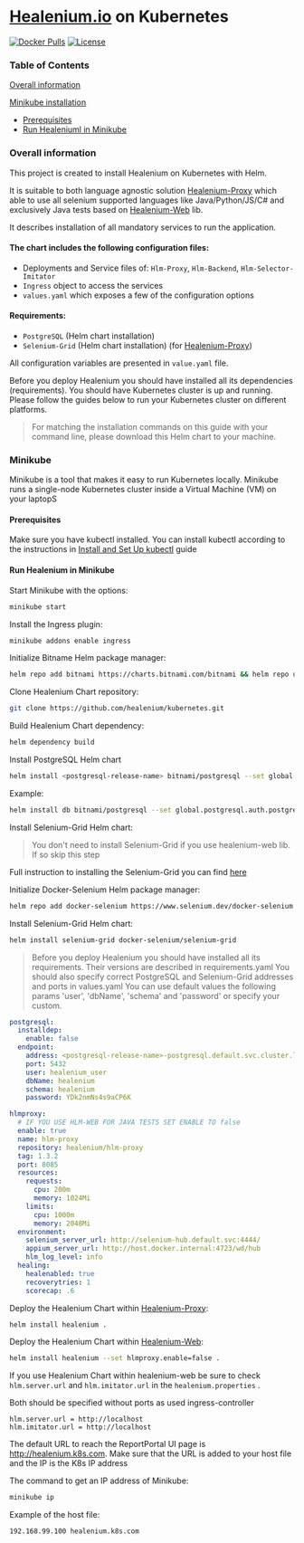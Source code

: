 # [Healenium.io](http://Healenium.io) on Kubernetes


[![Docker Pulls](https://img.shields.io/docker/pulls/healenium/hlm-backend.svg?maxAge=25920)](https://hub.docker.com/u/healenium)
[![License](https://img.shields.io/badge/license-Apache-brightgreen.svg)](https://www.apache.org/licenses/LICENSE-2.0)

### Table of Contents

[Overall information](#overall-information)

[Minikube installation](#minikube)
* [Prerequisites](#prerequisites)
* [Run Healeniuml in Minikube](#run-healenium-in-minikube)

### Overall information

This project is created to install Healenium on Kubernetes with Helm.

It is suitable to both language agnostic solution [Healenium-Proxy](https://github.com/healenium/healenium) which able to use all selenium supported languages like Java/Python/JS/C# and exclusively Java tests based on [Healenium-Web](https://github.com/healenium/healenium-web) lib.

It describes installation of all mandatory services to run the application.


#### The chart includes the following configuration files:

-  Deployments and Service files of: `Hlm-Proxy`, `Hlm-Backend`, `Hlm-Selector-Imitator`
- `Ingress` object to access the services
- `values.yaml` which exposes a few of the configuration options

#### Requirements:
- `PostgreSQL` (Helm chart installation)
- `Selenium-Grid` (Helm chart installation) (for [Healenium-Proxy](https://github.com/healenium/healenium))

All configuration variables are presented in `value.yaml` file.

Before you deploy Healenium you should have installed all its dependencies (requirements).
You should have Kubernetes cluster is up and running. Please follow the guides below to run your Kubernetes cluster on different platforms.

> For matching the installation commands on this guide with your command line, please download this Helm chart to your machine.

### Minikube

Minikube is a tool that makes it easy to run Kubernetes locally. Minikube runs a single-node Kubernetes cluster inside a Virtual Machine (VM) on your laptopS

#### Prerequisites

Make sure you have kubectl installed. You can install kubectl according to the instructions in [Install and Set Up kubectl](https://kubernetes.io/docs/tasks/tools/install-kubectl/#install-kubectl-on-linux) guide

#### Run Healenium in Minikube

Start Minikube with the options:
```sh
minikube start
```

Install the Ingress plugin:
```sh
minikube addons enable ingress
```

Initialize Bitname Helm package manager:
```sh
helm repo add bitnami https://charts.bitnami.com/bitnami && helm repo update
```
Clone Healenium Chart repository:
```sh
git clone https://github.com/healenium/kubernetes.git
```

Build Healenium Chart dependency:
```sh
helm dependency build
```

Install PostgreSQL Helm chart
```sh
helm install <postgresql-release-name> bitnami/postgresql --set global.postgresql.auth.postgresPassword=<admin-password>,global.postgresql.auth.username=<healenium-user-name>,global.postgresql.auth.password=<healenium-user-password>,global.postgresql.auth.database=<healenium-database> -f ./postgresql/values.yaml
```
Example:
```sh
helm install db bitnami/postgresql --set global.postgresql.auth.postgresPassword=admin,global.postgresql.auth.username=healenium_user,global.postgresql.auth.password=YDk2nmNs4s9aCP6K,global.postgresql.auth.database=healenium -f ./postgresql/values.yaml
```
Install Selenium-Grid Helm chart:
>You don't need to install Selenium-Grid if you use healenium-web lib. If so skip this step

Full instruction to installing the Selenium-Grid you can find [here](https://github.com/SeleniumHQ/docker-selenium/tree/trunk/charts/selenium-grid)

Initialize Docker-Selenium Helm package manager:
```sh
helm repo add docker-selenium https://www.selenium.dev/docker-selenium && helm repo update
```

Install Selenium-Grid Helm chart:
```sh
helm install selenium-grid docker-selenium/selenium-grid
```
> Before you deploy Healenium you should have installed all its requirements. Their versions are described in requirements.yaml
> You should also specify correct PostgreSQL and Selenium-Grid addresses and ports in values.yaml
> You can use default values the following params 'user', 'dbName', 'schema' and 'password' or specify your custom.

```yaml
postgresql:
  installdep:
    enable: false
  endpoint:
    address: <postgresql-release-name>-postgresql.default.svc.cluster.local
    port: 5432
    user: healenium_user
    dbName: healenium
    schema: healenium
    password: YDk2nmNs4s9aCP6K

hlmproxy:
  # IF YOU USE HLM-WEB FOR JAVA TESTS SET ENABLE TO false
  enable: true
  name: hlm-proxy
  repository: healenium/hlm-proxy
  tag: 1.3.2
  port: 8085
  resources:
    requests:
      cpu: 200m
      memory: 1024Mi
    limits:
      cpu: 1000m
      memory: 2048Mi
  environment:
    selenium_server_url: http://selenium-hub.default.svc:4444/
    appium_server_url: http://host.docker.internal:4723/wd/hub
    hlm_log_level: info
  healing:
    healenabled: true
    recoverytries: 1
    scorecap: .6
```

Deploy the Healenium Chart within [Healenium-Proxy](https://github.com/healenium/healenium):
```sh
helm install healenium .
```

Deploy the Healenium Chart within [Healenium-Web](https://github.com/healenium/healenium-web):
```sh
helm install healenium --set hlmproxy.enable=false .
```

If you use Healenium Chart within healenium-web be sure to check `hlm.server.url` and `hlm.imitator.url` in the `healenium.properties` .

Both should be specified without ports as used ingress-controller
```properties
hlm.server.url = http://localhost
hlm.imitator.url = http://localhost
```

The default URL to reach the ReportPortal UI page is http://healenium.k8s.com.
Make sure that the URL is added to your host file and the IP is the K8s IP address

The command to get an IP address of Minikube:
```sh
minikube ip
```
Example of the host file:
```sh
192.168.99.100 healenium.k8s.com
```
